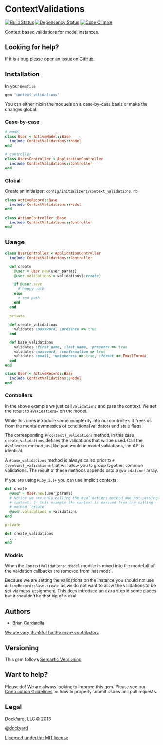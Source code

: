 # ContextValidations #

[![Build Status](https://secure.travis-ci.org/dockyard/context_validations.png?branch=master)](http://travis-ci.org/dockyard/context_validations)
[![Dependency Status](https://gemnasium.com/dockyard/context_validations.png?travis)](https://gemnasium.com/dockyard/context_validations)
[![Code Climate](https://codeclimate.com/github/dockyard/context_validations.png)](https://codeclimate.com/github/dockyard/context_validations)

Context based validations for model instances.

## Looking for help? ##

If it is a bug [please open an issue on GitHub](https://github.com/dockyard/context_validations/issues).

## Installation ##

In your `Gemfile`

```ruby
gem 'context_validations'
```

You can either mixin the moduels on a case-by-case basis or make the
changes global:

### Case-by-case ###

```ruby
# model
class User < ActiveModel::Base
  include ContextValidations::Model
end

# controller
class UsersController < ApplicationController
  include ContextValidations::Controller
end
```

### Global ###
Create an initializer: `config/initializers/context_validations.rb`

```ruby
class ActiveRecord::Base
  include ContextValidations::Model
end

class ActionController::Base
  include ContextValidations::Controller
end
```

## Usage ##

```ruby
class UserController < ApplicationController
  include ContextValidations::Controller

  def create
    @user = User.new(user_params)
    @user.validations = validations(:create)

    if @user.save
      # happy path
    else
      # sad path
    end
  end

  private

  def create_validations
    validates :password, :presence => true
  end

  def base_validations
    validates :first_name, :last_name, :presence => true
    validates :password, :confirmation => true
    validates :email, :uniqueness => true, :format => EmailFormat
  end
end

class User < ActiveRecord::Base
  include ContextValidations::Model
end
```

### Controllers ###
In the above example we just call `validations` and pass the context. We
set the result to `#validations=` on the model.

While this does introduce some complexity into our controllers it frees
us from the mental gymnastics of conditional validators and state flags.

The corresponding `#{context}_validations` method, in this case
`create_validations` defines the validations that will be used. Call the
`#validates` method just like you would in model validations, the API is
identical.

A `#base_validations` method is always called prior to
`#{context}_validations` that will allow you to group together common
validations. The result of these methods appends onto a `@validations`
array.

If you are using `Ruby 2.0+` you can use implicit contexts:

```ruby
def create
  @user = User.new(user_params)
  # Notice we are only calling the #validations method and not passing
  # context. In this example the context is derived from the calling
  # method `create`
  @user.validations = validations  
end

private

def create_validations
  ...
end
```

### Models ###
When the `ContextValidations::Model` module is mixed into the model all
of the validation callbacks are removed from that model.

Because we are setting the validations on the instance you should not
use `ActiveRecord::Base.create` as we do not want to allow the
validations to be set via mass-assignment. This does introduce an extra
step in some places but it shouldn't be that big of a deal.

## Authors ##

* [Brian Cardarella](http://twitter.com/bcardarella)

[We are very thankful for the many contributors](https://github.com/dockyard/context_validations/graphs/contributors)

## Versioning ##

This gem follows [Semantic Versioning](http://semver.org)

## Want to help? ##

Please do! We are always looking to improve this gem. Please see our
[Contribution Guidelines](https://github.com/dockyard/context_validations/blob/master/CONTRIBUTING.md)
on how to properly submit issues and pull requests.

## Legal ##

[DockYard](http://dockyard.com), LLC &copy; 2013

[@dockyard](http://twitter.com/dockyard)

[Licensed under the MIT license](http://www.opensource.org/licenses/mit-license.php)
